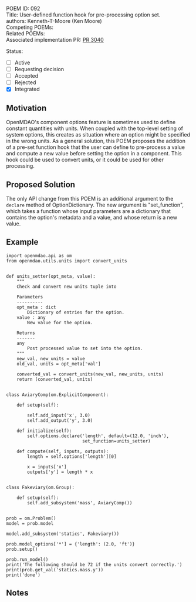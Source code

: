 POEM ID: 092  
Title: User-defined function hook for pre-processing option set.  
authors: Kenneth-T-Moore (Ken Moore)  
Competing POEMs:  
Related POEMs:  
Associated implementation PR: [PR 3040](https://github.com/OpenMDAO/OpenMDAO/pull/3040)  

Status:

- [ ] Active
- [ ] Requesting decision
- [ ] Accepted
- [ ] Rejected
- [x] Integrated

## Motivation

OpenMDAO's component options feature is sometimes used to define constant quantities with units. When coupled with
the top-level setting of system options, this creates as situation where an option might be specified in the
wrong units. As a general solution, this POEM proposes the addition of a pre-set function hook that the user
can define to pre-process a value and compute a new value before setting the option in a component. This hook
could be used to convert units, or it could be used for other processing.

## Proposed Solution

The only API change from this POEM is an additional argument to the `declare` method of OptionDictionary. The
new argument is "set_function", which takes a function whose input parameters are a dictionary that contains
the option's metadata and a value, and whose return is a new value.


## Example

```language=python
import openmdao.api as om
from openmdao.utils.units import convert_units


def units_setter(opt_meta, value):
    """
    Check and convert new units tuple into

    Parameters
    ----------
    opt_meta : dict
        Dictionary of entries for the option.
    value : any
        New value for the option.

    Returns
    -------
    any
        Post processed value to set into the option.
    """
    new_val, new_units = value
    old_val, units = opt_meta['val']

    converted_val = convert_units(new_val, new_units, units)
    return (converted_val, units)


class AviaryComp(om.ExplicitComponent):

    def setup(self):

        self.add_input('x', 3.0)
        self.add_output('y', 3.0)

    def initialize(self):
        self.options.declare('length', default=(12.0, 'inch'),
                             set_function=units_setter)

    def compute(self, inputs, outputs):
        length = self.options['length'][0]

        x = inputs['x']
        outputs['y'] = length * x


class Fakeviary(om.Group):

    def setup(self):
        self.add_subsystem('mass', AviaryComp())


prob = om.Problem()
model = prob.model

model.add_subsystem('statics', Fakeviary())

prob.model_options['*'] = {'length': (2.0, 'ft')}
prob.setup()

prob.run_model()
print('The following should be 72 if the units convert correctly.')
print(prob.get_val('statics.mass.y'))
print('done')
```


## Notes
